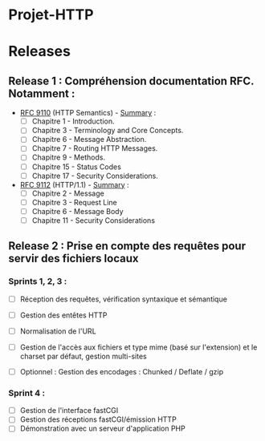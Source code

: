 # Projet-HTTP

# Releases

## Release 1 : Compréhension documentation RFC. Notamment :
  * [RFC 9110](https://www.rfc-editor.org/rfc/rfc9110) (HTTP Semantics) - [Summary](https://www.bortzmeyer.org/9110.html) :
    * [ ] Chapitre 1 - Introduction.
    * [ ] Chapitre 3 - Terminology and Core Concepts.
    * [ ] Chapitre 6 - Message Abstraction.
    * [ ] Chapitre 7 - Routing HTTP Messages.
    * [ ] Chapitre 9 - Methods.
    * [ ] Chapitre 15 - Status Codes
    * [ ] Chapitre 17 - Security Considerations.
  * [RFC 9112](https://www.rfc-editor.org/rfc/rfc9112) (HTTP/1.1) - [Summary](https://www.bortzmeyer.org/9112.html) :
    * [ ] Chapitre 2 - Message
    * [ ] Chapitre 3 - Request Line
    * [ ] Chapitre 6 - Message Body
    * [ ] Chapitre 11 - Security Considerations

## Release 2 : Prise en compte des requêtes pour servir des fichiers locaux

### Sprints 1, 2, 3 :
 * [ ] Réception des requêtes, vérification syntaxique et sémantique
 * [ ] Gestion des entêtes HTTP
 * [ ] Normalisation de l'URL
 * [ ] Gestion de l'accès aux fichiers et type mime (basé sur l'extension) et le charset par défaut, gestion multi-sites
 * [ ] Optionnel : Gestion des encodages : Chunked / Deflate / gzip


### Sprint 4 :
  * [ ] Gestion de l'interface fastCGI
  * [ ] Gestion des réceptions fastCGI/émission HTTP
  * [ ] Démonstration avec un serveur d'application PHP
